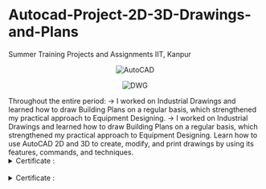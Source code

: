 # Autocad-Project-2D-3D-Drawings-and-Plans
Summer Training Projects and Assignments IIT, Kanpur

<div align="center">
  
![AutoCAD](https://img.shields.io/badge/AutoCAD-0089D6?style=for-the-badge&logo=auto-cad&logoColor=white)

![DWG](https://img.shields.io/badge/DWG-%23E34F26.svg?style=for-the-badge&logo=dwg&logoColor=blue)


</div>
Throughout the entire period:
→ I worked on Industrial Drawings and learned how to draw Building Plans on a regular basis, which strengthened my practical approach to Equipment Designing.
→ I worked on Industrial Drawings and learned how to draw Building Plans on a regular basis, which strengthened my practical approach to Equipment Designing. Learn how to use AutoCAD 2D and 3D to create, modify, and print drawings by using its features, commands, and techniques.
<br>
<details>
<summary> Certificate :</summary>
<br>
<img width="100%" src="certificate\AutoCAD-certificate-iit-kanpur\AutoCAD-certificate-iit-kanpur-1.png"/>
</details>

<br>
<details>
<summary> Certificate :</summary>
<br>
<img width="100%" src="certificate\project-certificate\project-certificate-1.png"/>
</details>

